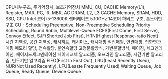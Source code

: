 
CPU내부구조, 주기억장치, 보조기억장치
MMU, CU, CACHE Memory(L1), Register, MAR, PC, IR, MBR, AC
DRAM, L2, L3 CACHE Memory, SRAM, HDD, SSD, CPU
Intel 코어 i5-13600K 랩터레이크  5.10GHz 14코어
하버드 구조, 폰노이만 구조
CU - Scheduling
Preemptive, Non-Preemptive Scheduling
Priority Scheduling, Round Robin, Multilevel-Queue
FCFS(First Come, First Serve), Convoy Effect, SJF(Shorted Job First), HRN(Highest Response-ratio Next)
시간 지역성, 공간 지역성, 캐시히트, 캐시미스, 캐시매핑
직접매핑, 연관매핑, 집한연관매핑
메모리 할당, 연속할당, 불연속할당
고정분할방식, 가변분할방식, 페이징, 세그멘테이션, 페이지드세그멘테이션
페이지교체 알고리즘, 오프라인 알고리즘, 시간기반 알고리즘, 빈도기반 알고리즘
FIFO(First In First Out), LRU(Least Recently Used), NUR(Not Used Recently), LFU(Leaste Frequently Used)
Waiting Queue, Job Queue, Ready Queue, Device Queue